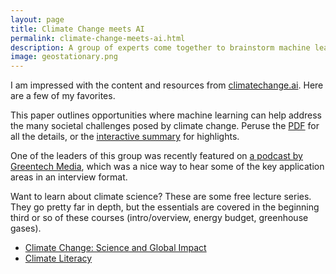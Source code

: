 ```yaml
---
layout: page
title: Climate Change meets AI
permalink: climate-change-meets-ai.html
description: A group of experts come together to brainstorm machine learning based solutions to climate change. The website, the paper, and accompanying podcast. 
image: geostationary.png
---
```

I am impressed with the content and resources from [climatechange.ai](https://www.climatechange.ai/). Here are a few of my favorites.   
  
This paper outlines opportunities where machine learning can help address the many societal challenges posed by climate change. Peruse the [PDF](https://arxiv.org/pdf/1906.05433.pdf) for all the details, or the [interactive summary](https://www.climatechange.ai/summaries) for highlights.  
  
One of the leaders of this group was recently featured on [a podcast by Greentech Media](https://www.greentechmedia.com/articles/read/beyond-forecasting-artificial-intelligence-is-a-powerful-decarbonization-tool), which was a nice way to hear some of the key application areas in an interview format.  
  
Want to learn about climate science? These are some free lecture series. They go pretty far in depth, but the essentials are covered in the beginning third or so of these courses (intro/overview, energy budget, greenhouse gases). 
* [Climate Change: Science and Global Impact](https://www.edx.org/course/climate-change-the-science-and-global-impact)
* [Climate Literacy](https://www.youtube.com/user/climateliteracy/featured)

